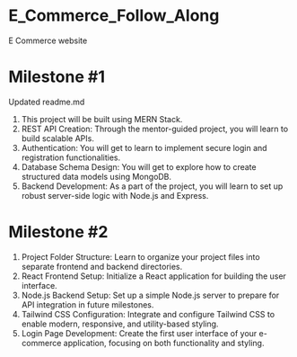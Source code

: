 # E_Commerce_Follow_Along
E Commerce website 

# Milestone #1
Updated readme.md 

1) This project will be built using MERN Stack.
2) REST API Creation: Through the mentor-guided project, you will learn to build scalable APIs.
3) Authentication: You will get to learn to implement secure login and registration functionalities. 
4) Database Schema Design: You will get to explore how to create structured data models using MongoDB.
5) Backend Development: As a part of the project, you will learn to set up robust server-side logic with Node.js and Express.

# Milestone #2
1) Project Folder Structure: Learn to organize your project files into separate frontend and backend directories.
2) React Frontend Setup: Initialize a React application for building the user interface.
3) Node.js Backend Setup: Set up a simple Node.js server to prepare for API integration in future milestones.
4) Tailwind CSS Configuration: Integrate and configure Tailwind CSS to enable modern, responsive, and utility-based styling.
5) Login Page Development: Create the first user interface of your e-commerce application, focusing on both functionality and styling.